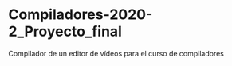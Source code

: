# Compiladores-2020-2_Proyecto_final
Compilador de un editor de vídeos para el curso de compiladores
